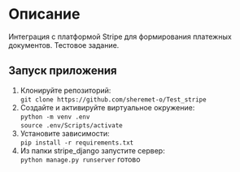 # Описание

Интеграция с платформой Stripe для формирования платежных документов. Тестовое задание.

## Запуск приложения  

1. Клонируйте репозиторий:  
`git clone https://github.com/sheremet-o/Test_stripe`
2. Создайте и активируйте виртуальное окружение:  
`python -m venv .env`  
`source .env/Scripts/activate`
3. Установите зависимости:  
`pip install -r requirements.txt`
4. Из папки stripe_django запустите сервер:  
`python manage.py runserver`
готово
